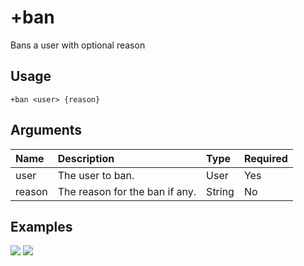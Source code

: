 # +ban
Bans a user with optional reason

## Usage
```
+ban <user> {reason}
```

## Arguments
Name | Description | Type | Required
:-- | :-- | :-- | :--
user | The user to ban. | User | Yes
reason | The reason for the ban if any. | String | No

## Examples
![](https://tawk.link/60e18ecd649e0a0a5cca7167/kb/attachments/g87BrciiIm.jpg)
![](https://tawk.link/60e18ecd649e0a0a5cca7167/kb/attachments/IAEQZp4iNB.jpg)
